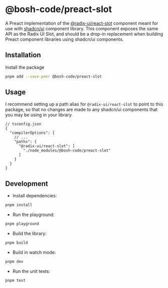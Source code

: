 # @bosh-code/preact-slot

A Preact implementation of the [@radix-ui/react-slot](https://www.radix-ui.com/primitives) component meant for use
with [shadcn/ui](https://ui.shadcn.com) component library. This component exposes the same API as the Radix UI Slot,
and should be a drop-in replacement when building Preact component libraries using shadcn/ui components.

## Installation

Install the package

```bash
pnpm add --save-peer @bosh-code/preact-slot
```

## Usage

I recommend setting up a path alias for `@radix-ui/react-slot` to point to this package, so that no changes are made to
any shadcn/ui components that you may be using in your library.

```json5
// tsconfig.json
{
  "compilerOptions": {
    // ...
    "paths": {
      "@radix-ui/react-slot": [
        "./node_modules/@bosh-code/preact-slot"
      ]
    }
  }
}
```

## Development

- Install dependencies:

```bash
pnpm install
```

- Run the playground:

```bash
pnpm playground
```

- Build the library:

```bash
pnpm build
```

- Build in watch mode:

```bash
pnpm dev
```

- Run the unit tests:

```bash
pnpm test
```

